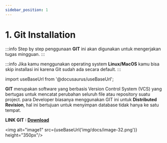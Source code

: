 ```yaml
---
sidebar_position: 1
---
```


# 1. Git Installation

:::info
Step by step penggunaan **GIT** ini akan digunakan untuk mengerjakan tugas mingguan.
:::

:::info
Jika kamu menggunakan operating system **Linux/MacOS** kamu bisa skip installasi ini karena Git sudah ada secara default.
:::

import useBaseUrl from '@docusaurus/useBaseUrl';

**GIT** merupakan software yang berbasis Version Control System (VCS) yang bertugas untuk mencatat perubahan seluruh file atau repository suatu project. para Developer biasanya menggunakan GIT ini untuk **Distributed Revision**, hal ini bertujuan untuk menyimpan database tidak hanya ke satu tempat. 

**LINK GIT : [Download](https://git-scm.com/downloads)**

   <img alt="image1" src={useBaseUrl('img/docs/image-32.png')} height="350px"/>
